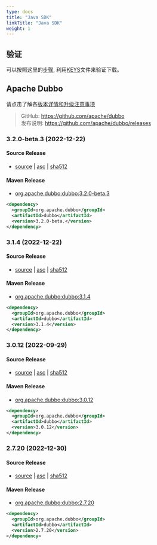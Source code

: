 ```yaml
---
type: docs
title: "Java SDK"
linkTitle: "Java SDK"
weight: 1
---
```


## 验证

可以按照这里的[步骤](https://www.apache.org/info/verification), 利用[KEYS](https://downloads.apache.org/dubbo/KEYS)文件来验证下载。

## Apache Dubbo

请点击了解各[版本详情和升级注意事项](/zh/docsv2.7/user/versions/)

> GitHub: https://github.com/apache/dubbo \
> 发布说明: https://github.com/apache/dubbo/releases
>

### 3.2.0-beta.3 (2022-12-22)

#### Source Release

* [source](https://www.apache.org/dyn/closer.lua/dubbo/3.2.0-beta.3/apache-dubbo-3.2.0-beta.3-src.zip) |
  [asc](https://www.apache.org/dyn/closer.lua/dubbo/3.2.0-beta.3/apache-dubbo-3.2.0-beta.3-src.zip.asc) |
  [sha512](https://www.apache.org/dyn/closer.lua/dubbo/3.2.0-beta.3/apache-dubbo-3.2.0-beta.3-src.zip.sha512)

#### Maven Release

* [org.apache.dubbo:dubbo:3.2.0-beta.3](https://search.maven.org/artifact/org.apache.dubbo/dubbo/3.2.0-beta.3/jar)

```xml
<dependency>
  <groupId>org.apache.dubbo</groupId>
  <artifactId>dubbo</artifactId>
  <version>3.2.0-beta.</version>
</dependency>
```

### 3.1.4 (2022-12-22)

#### Source Release

* [source](https://www.apache.org/dyn/closer.lua/dubbo/3.1.4/apache-dubbo-3.1.4-src.zip) |
  [asc](https://www.apache.org/dyn/closer.lua/dubbo/3.1.4/apache-dubbo-3.1.4-src.zip.asc) |
  [sha512](https://www.apache.org/dyn/closer.lua/dubbo/3.1.4/apache-dubbo-3.1.4-src.zip.sha512)

#### Maven Release

* [org.apache.dubbo:dubbo:3.1.4](https://search.maven.org/artifact/org.apache.dubbo/dubbo/3.1.4/jar)

```xml
<dependency>
  <groupId>org.apache.dubbo</groupId>
  <artifactId>dubbo</artifactId>
  <version>3.1.4</version>
</dependency>
```

### 3.0.12 (2022-09-29)

#### Source Release

* [source](https://www.apache.org/dyn/closer.lua/dubbo/3.0.12/apache-dubbo-3.0.12-src.zip) |
  [asc](https://www.apache.org/dyn/closer.lua/dubbo/3.0.12/apache-dubbo-3.0.12-src.zip.asc) |
  [sha512](https://www.apache.org/dyn/closer.lua/dubbo/3.0.12/apache-dubbo-3.0.12-src.zip.sha512)

#### Maven Release

* [org.apache.dubbo:dubbo:3.0.12](https://search.maven.org/artifact/org.apache.dubbo/dubbo/3.0.12/jar)

```xml
<dependency>
  <groupId>org.apache.dubbo</groupId>
  <artifactId>dubbo</artifactId>
  <version>3.0.12</version>
</dependency>
```

### 2.7.20 (2022-12-30)

#### Source Release

* [source](https://www.apache.org/dyn/closer.lua/dubbo/2.7.20/apache-dubbo-2.7.20-src.zip) |
  [asc](https://www.apache.org/dyn/closer.lua/dubbo/2.7.20/apache-dubbo-2.7.20-src.zip.asc) |
  [sha512](https://www.apache.org/dyn/closer.lua/dubbo/2.7.20/apache-dubbo-2.7.20-src.zip.sha512)


#### Maven Release

* [org.apache.dubbo:dubbo:2.7.20](https://search.maven.org/artifact/org.apache.dubbo/dubbo/2.7.20/jar)

```xml
<dependency>
  <groupId>org.apache.dubbo</groupId>
  <artifactId>dubbo</artifactId>
  <version>2.7.20</version>
</dependency>
```